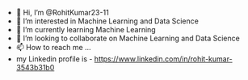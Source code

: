 - 👋 Hi, I’m @RohitKumar23-11
- 👀 I’m interested in Machine Learning and Data Science
- 🌱 I’m currently learning Machine Learning
- 💞️ I’m looking to collaborate on Machine Learning and Data Science
- 📫 How to reach me ... 
-   my Linkedin profile is - https://www.linkedin.com/in/rohit-kumar-3543b31b0 

<!---
RohitKumar23-11/RohitKumar23-11 is a ✨ special ✨ repository because its `README.md` (this file) appears on your GitHub profile.
You can click the Preview link to take a look at your changes.
--->
